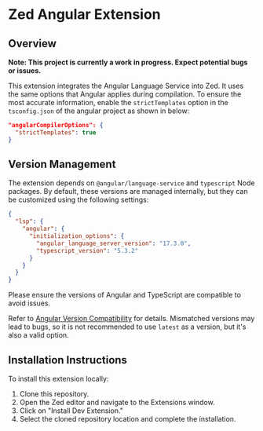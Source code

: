 # Zed Angular Extension

## Overview

**Note: This project is currently a work in progress. Expect potential bugs or issues.**

This extension integrates the Angular Language Service into Zed. It uses the same options that Angular applies during compilation. To ensure the most accurate information, enable the `strictTemplates` option in the `tsconfig.json` of the angular project  as shown in below:

```json
"angularCompilerOptions": {
  "strictTemplates": true
}
```

## Version Management

The extension depends on `@angular/language-service` and `typescript` Node packages. By default, these versions are managed internally, but they can be customized using the following settings:

```json
{
  "lsp": {
    "angular": {
      "initialization_options": {
        "angular_language_server_version": "17.3.0",
        "typescript_version": "5.3.2"
      }
    }
  }
}
```

Please ensure the versions of Angular and TypeScript are compatible to avoid issues.

Refer to [Angular Version Compatibility](https://angular.dev/reference/versions#unsupported-angular-versions) for details. Mismatched versions may lead to bugs, so it is not recommended to use `latest` as a version, but it's also a valid option.  

## Installation Instructions

To install this extension locally:

1. Clone this repository.
2. Open the Zed editor and navigate to the Extensions window.
3. Click on "Install Dev Extension."
4. Select the cloned repository location and complete the installation.
